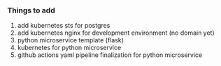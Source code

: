 ### Things to add

1. add kubernetes sts for postgres
2. add kubernetes nginx for development environment (no domain yet)
3. python microservice template (flask)
4. kubernetes for python microservice
5. github actions yaml pipeline finalization for python microservice
